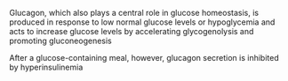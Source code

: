 Glucagon, which also plays a central role in glucose homeostasis, is produced in response to low normal glucose levels or hypoglycemia and acts to increase glucose levels by accelerating glycogenolysis and promoting gluconeogenesis

After a glucose-containing meal, however, glucagon secretion is inhibited by hyperinsulinemia

